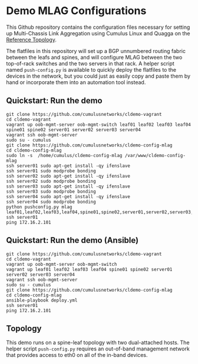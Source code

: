 Demo MLAG Configurations
========================
This Github repository contains the configuration files necessary for setting up Multi-Chassis Link Aggregation using Cumulus Linux and Quagga on the [Reference Topology](http://github.com/cumulusnetworks/cldemo-vagrant).

The flatfiles in this repository will set up a BGP unnumbered routing fabric between the leafs and spines, and will configure MLAG between the two top-of-rack switches and the two servers in that rack. A helper script named `push-config.py` is available to quickly deploy the flatfiles to the devices in the network, but you could just as easily copy and paste them by hand or incorporate them into an automation tool instead.


Quickstart: Run the demo
------------------------
    git clone https://github.com/cumulusnetworks/cldemo-vagrant
    cd cldemo-vagrant
    vagrant up oob-mgmt-server oob-mgmt-switch leaf01 leaf02 leaf03 leaf04 spine01 spine02 server01 server02 server03 server04
    vagrant ssh oob-mgmt-server
    sudo su - cumulus
    git clone https://github.com/cumulusnetworks/cldemo-config-mlag
    cd cldemo-config-mlag
    sudo ln -s  /home/cumulus/cldemo-config-mlag /var/www/cldemo-config-mlag
    ssh server01 sudo apt-get install -qy ifenslave
    ssh server01 sudo modprobe bonding
    ssh server02 sudo apt-get install -qy ifenslave
    ssh server02 sudo modprobe bonding
    ssh server03 sudo apt-get install -qy ifenslave
    ssh server03 sudo modprobe bonding
    ssh server04 sudo apt-get install -qy ifenslave
    ssh server04 sudo modprobe bonding
    python pushconfig.py mlag leaf01,leaf02,leaf03,leaf04,spine01,spine02,server01,server02,server03,server04
    ssh server01
    ping 172.16.2.101

Quickstart: Run the demo (Ansible)
------------------------
    git clone https://github.com/cumulusnetworks/cldemo-vagrant
    cd cldemo-vagrant
    vagrant up oob-mgmt-server oob-mgmt-switch 
    vagrant up leaf01 leaf02 leaf03 leaf04 spine01 spine02 server01 server02 server03 server04
    vagrant ssh oob-mgmt-server
    sudo su - cumulus
    git clone https://github.com/cumulusnetworks/cldemo-config-mlag
    cd cldemo-config-mlag
    ansible-playbook deploy.yml
    ssh server01
    ping 172.16.2.101

Topology
--------
This demo runs on a spine-leaf topology with two dual-attached hosts. The helper script `push-config.py` requires an out-of-band management network that provides access to eth0 on all of the in-band devices.
